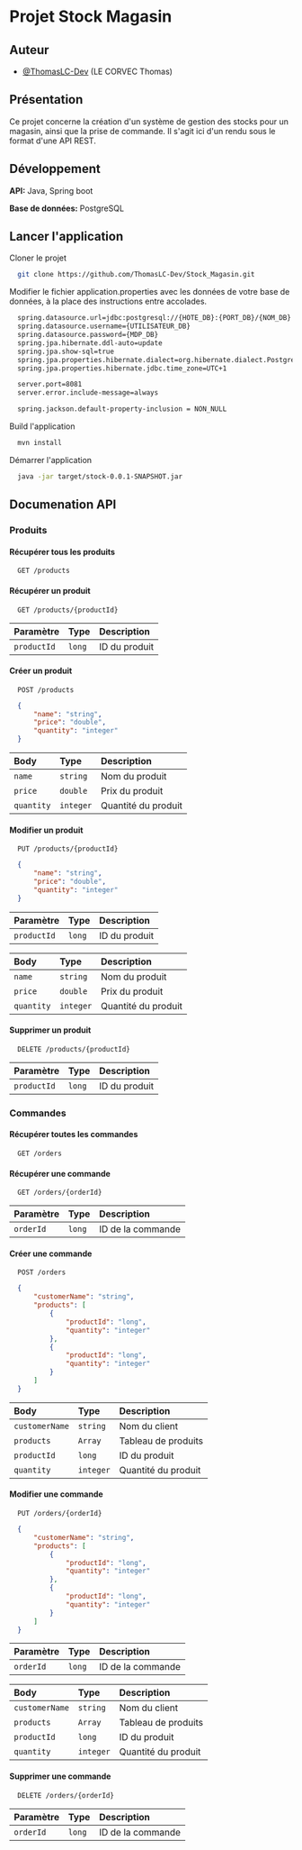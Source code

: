 
# Projet Stock Magasin
## Auteur

- [@ThomasLC-Dev](https://github.com/ThomasLC-Dev) (LE CORVEC Thomas)
## Présentation

Ce projet concerne la création d'un système de gestion des stocks pour un magasin, ainsi que la prise de commande.
Il s'agit ici d'un rendu sous le format d'une API REST.
## Développement

**API:** Java, Spring boot

**Base de données:** PostgreSQL
## Lancer l'application

Cloner le projet

```bash
  git clone https://github.com/ThomasLC-Dev/Stock_Magasin.git
```

Modifier le fichier application.properties avec les données de votre base de données, à la place des instructions entre accolades.
```bash
  spring.datasource.url=jdbc:postgresql://{HOTE_DB}:{PORT_DB}/{NOM_DB}
  spring.datasource.username={UTILISATEUR_DB}
  spring.datasource.password={MDP_DB}
  spring.jpa.hibernate.ddl-auto=update
  spring.jpa.show-sql=true
  spring.jpa.properties.hibernate.dialect=org.hibernate.dialect.PostgreSQLDialect
  spring.jpa.properties.hibernate.jdbc.time_zone=UTC+1

  server.port=8081
  server.error.include-message=always

  spring.jackson.default-property-inclusion = NON_NULL
```

Build l'application

```bash
  mvn install
```

Démarrer l'application

```bash
  java -jar target/stock-0.0.1-SNAPSHOT.jar
```


## Documenation API

### Produits

#### Récupérer tous les produits

```http
  GET /products
```

#### Récupérer un produit

```http
  GET /products/{productId}
```

| Paramètre     | Type     | Description                |
| :--------     | :------- | :------------------------- |
| `productId`   | `long`   | ID du produit              |

#### Créer un produit

```http
  POST /products
```
```json
  {
      "name": "string",
      "price": "double",
      "quantity": "integer"
  }
```

| Body      | Type     | Description                       |
| :-------- | :------- | :-------------------------------- |
| `name`    | `string` | Nom du produit                    |
| `price`   | `double` | Prix du produit                   |
| `quantity`| `integer`| Quantité du produit               |

#### Modifier un produit

```http
  PUT /products/{productId}
```
```json
  {
      "name": "string",
      "price": "double",
      "quantity": "integer"
  }
```

| Paramètre     | Type     | Description                |
| :--------     | :------- | :------------------------- |
| `productId`   | `long`   | ID du produit              |

| Body      | Type     | Description                       |
| :-------- | :------- | :-------------------------------- |
| `name`    | `string` | Nom du produit                    |
| `price`   | `double` | Prix du produit                   |
| `quantity`| `integer`| Quantité du produit               |

#### Supprimer un produit

```http
  DELETE /products/{productId}
```

| Paramètre     | Type     | Description                |
| :--------     | :------- | :------------------------- |
| `productId`   | `long`   | ID du produit              |

### Commandes

#### Récupérer toutes les commandes

```http
  GET /orders
```

#### Récupérer une commande

```http
  GET /orders/{orderId}
```

| Paramètre | Type     | Description                |
| :-------- | :------- | :------------------------- |
| `orderId` | `long`   | ID de la commande          |

#### Créer une commande

```http
  POST /orders
```

```json
  {
      "customerName": "string",
      "products": [
          {
              "productId": "long",
              "quantity": "integer"
          },
          {
              "productId": "long",
              "quantity": "integer"
          }
      ]
  }
```

| Body              | Type     | Description              |
| :--------         | :------- | :------------------------|
| `customerName`    | `string` | Nom du client            |
| `products`        | `Array`  | Tableau de produits      |
| `productId`       | `long`   | ID du produit            |
| `quantity`        | `integer`| Quantité du produit      |

#### Modifier une commande

```http
  PUT /orders/{orderId}
```
```json
  {
      "customerName": "string",
      "products": [
          {
              "productId": "long",
              "quantity": "integer"
          },
          {
              "productId": "long",
              "quantity": "integer"
          }
      ]
  }
```

| Paramètre | Type     | Description                |
| :-------- | :------- | :------------------------- |
| `orderId` | `long`   | ID de la commande          |

| Body              | Type     | Description              |
| :--------         | :------- | :------------------------|
| `customerName`    | `string` | Nom du client            |
| `products`        | `Array`  | Tableau de produits      |
| `productId`       | `long`   | ID du produit            |
| `quantity`        | `integer`| Quantité du produit      |

#### Supprimer une commande

```http
  DELETE /orders/{orderId}
```

| Paramètre | Type     | Description                |
| :-------- | :------- | :------------------------- |
| `orderId` | `long`   | ID de la commande          |